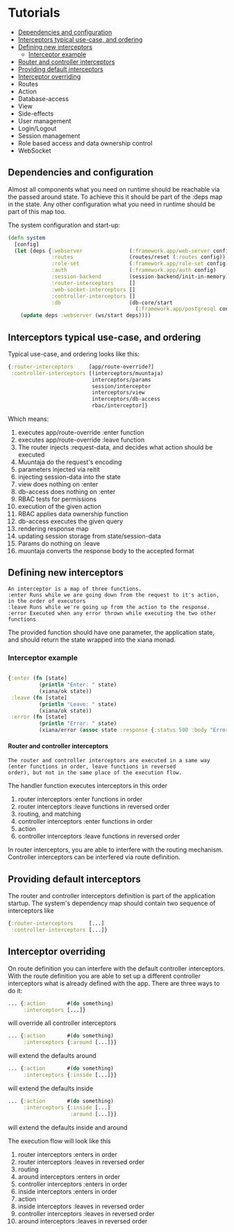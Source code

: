 # Tutorials

- [Dependencies and configuration](#dependencies-and-configuration)
- [Interceptors typical use-case, and ordering](#interceptors-typical-use-case-and-ordering)
- [Defining new interceptors](#defining-new-interceptors)
    - [Interceptor example](#interceptor-example)
- [Router and controller interceptors](#router-and-controller-interceptors)
- [Providing default interceptors](#providing-default-interceptors)
- [Interceptor overriding](#interceptor-overriding)
- Routes
- Action
- Database-access
- View
- Side-effects
- User management
- Login/Logout
- Session management
- Role based access and data ownership control
- WebSocket

## Dependencies and configuration

Almost all components what you need on runtime should be reachable via the passed around state. To achieve this it
should be part of the :deps map in the state. Any other configuration what you need in runtime should be part of this
map too.

The system configuration and start-up:

```clojure
(defn system
  [config]
  (let [deps {:webserver               (:framework.app/web-server config)
              :routes                  (routes/reset (:routes config))
              :role-set                (:framework.app/role-set config)
              :auth                    (:framework.app/auth config)
              :session-backend         (session-backend/init-in-memory)
              :router-interceptors     []
              :web-socket-interceptors []
              :controller-interceptors []
              :db                      (db-core/start
                                         (:framework.app/postgresql config))}]
    (update deps :webserver (ws/start deps))))
```

## Interceptors typical use-case, and ordering

Typical use-case, and ordering looks like this:

```clojure
{:router-interceptors     [app/route-override?]
 :controller-interceptors [(interceptors/muuntaja)
                           interceptors/params
                           session/interceptor
                           interceptors/view
                           interceptors/db-access
                           rbac/interceptor]}
```

Which means:

1. executes app/route-override :enter function
2. executes app/route-override :leave function
3. The router injects :request-data, and decides what action should be executed
4. Muuntaja do the request's encoding
5. parameters injected via reitit
6. injecting session-data into the state
7. view does nothing on :enter
8. db-access does nothing on :enter
9. RBAC tests for permissions
10. execution of the given action
11. RBAC applies data ownership function
12. db-access executes the given query
13. rendering response map
14. updating session storage from state/session-data
15. Params do nothing on :leave
16. muuntaja converts the response body to the accepted format

## Defining new interceptors

    An interceptor is a map of three functions.
    :enter Runs while we are going down from the request to it's action, in the order of executors
    :leave Runs while we're going up from the action to the response.
    :error Executed when any error thrown while executing the two other functions

The provided function should have one parameter, the application state, and should return the state wrapped into the
xiana monad.

### Interceptor example

```clojure

{:enter (fn [state]
          (println "Enter: " state)
          (xiana/ok state))
 :leave (fn [state]
          (println "Leave: " state)
          (xiana/ok state))
 :error (fn [state]
          (println "Error: " state)
          (xiana/error (assoc state :response {:status 500 :body "Error occurred while printing out state"})))}
```

#### Router and controller interceptors

    The router and controller interceptors are executed in a same way (enter functions in order, leave functions in reversed
    order), but not in the same place of the execution flow.

The handler function executes interceptors in this order

1. router interceptors :enter functions in order
2. router interceptors :leave functions in reversed order
3. routing, and matching
4. controller interceptors :enter functions in order
5. action
6. controller interceptors :leave functions in reversed order

In router interceptors, you are able to interfere with the routing mechanism. Controller interceptors can be interfered
via route definition.

## Providing default interceptors

The router and controller interceptors definition is part of the application startup. The system's dependency map should
contain two sequence of interceptors like

```clojure
{:router-interceptors     [...]
 :controller-interceptors [...]}
```

## Interceptor overriding

On route definition you can interfere with the default controller interceptors. With the route definition you are able
to set up a different controller interceptors what is already defined with the app. There are three ways to do it:

```clojure
... {:action       #(do something)
     :interceptors [...]}
```

will override all controller interceptors

```clojure
... {:action       #(do something)
     :interceptors {:around [...]}}
```

will extend the defaults around

```clojure
... {:action       #(do something)
     :interceptors {:inside [...]}}
```

will extend the defaults inside

```clojure
... {:action       #(do something)
     :interceptors {:inside [...]
                    :around [...]}}
```

will extend the defaults inside and around

The execution flow will look like this

1. router interceptors :enters in order
2. router interceptors :leaves in reversed order
3. routing
4. around interceptors :enters in order
5. controller interceptors :enters in order
6. inside interceptors :enters in order
7. action
8. inside interceptors :leaves in reversed order
9. controller interceptors :leaves in reversed order
10. around interceptors :leaves in reversed order

